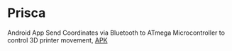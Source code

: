 # Prisca
Android App Send Coordinates via Bluetooth to ATmega Microcontroller to control 3D printer movement, [APK](https://github.com/AhmedEsam3AB/Prisca/blob/master/Prisca.apk)
